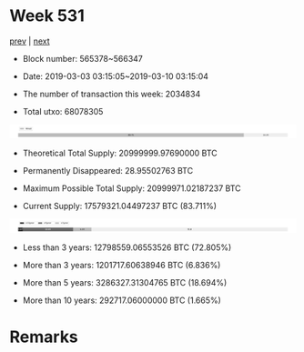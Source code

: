 # Week 531

[prev](week0530.md) | [next](week0532.md)

- Block number: 565378~566347

- Date: 2019-03-03 03:15:05~2019-03-10 03:15:04

- The number of transaction this week: 2034834

- Total utxo: 68078305

![](../images/mined_week0531.png)

- Theoretical Total Supply: 20999999.97690000 BTC

- Permanently Disappeared: 28.95502763 BTC

- Maximum Possible Total Supply: 20999971.02187237 BTC

- Current Supply: 17579321.04497237 BTC (83.711%)

![](../images/year_week0531.png)


- Less than 3 years: 12798559.06553526 BTC (72.805%)

- More than 3 years: 1201717.60638946 BTC (6.836%)

- More than 5 years: 3286327.31304765 BTC (18.694%)

- More than 10 years: 292717.06000000 BTC (1.665%)

# Remarks

